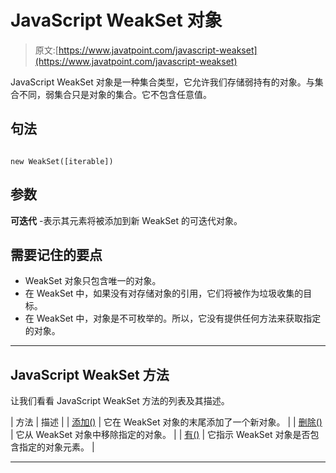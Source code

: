 # JavaScript WeakSet 对象

> 原文:[https://www.javatpoint.com/javascript-weakset](https://www.javatpoint.com/javascript-weakset)

JavaScript WeakSet 对象是一种集合类型，它允许我们存储弱持有的对象。与集合不同，弱集合只是对象的集合。它不包含任意值。

## 句法

```

new WeakSet([iterable])

```

## 参数

**可迭代** -表示其元素将被添加到新 WeakSet 的可迭代对象。

## 需要记住的要点

*   WeakSet 对象只包含唯一的对象。
*   在 WeakSet 中，如果没有对存储对象的引用，它们将被作为垃圾收集的目标。
*   在 WeakSet 中，对象是不可枚举的。所以，它没有提供任何方法来获取指定的对象。

* * *

## JavaScript WeakSet 方法

让我们看看 JavaScript WeakSet 方法的列表及其描述。

| 方法 | 描述 |
| [添加()](javascript-weakset-add-method) | 它在 WeakSet 对象的末尾添加了一个新对象。 |
| [删除()](javascript-weakset-delete-method) | 它从 WeakSet 对象中移除指定的对象。 |
| [有()](javascript-weakset-has-method) | 它指示 WeakSet 对象是否包含指定的对象元素。 |

* * *